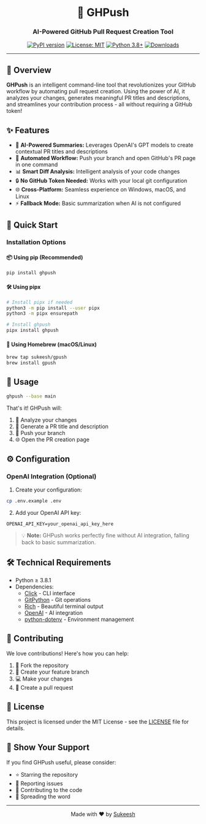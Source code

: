 <div align="center">

# 🚀 GHPush

### AI-Powered GitHub Pull Request Creation Tool

[![PyPI version](https://badge.fury.io/py/ghpush.svg)](https://badge.fury.io/py/ghpush)
[![License: MIT](https://img.shields.io/badge/License-MIT-yellow.svg)](https://opensource.org/licenses/MIT)
[![Python 3.8+](https://img.shields.io/badge/python-3.8+-blue.svg)](https://www.python.org/downloads/)
[![Downloads](https://pepy.tech/badge/ghpush)](https://pepy.tech/project/ghpush)

</div>

---

## 🌟 Overview

**GHPush** is an intelligent command-line tool that revolutionizes your GitHub workflow by automating pull request creation. Using the power of AI, it analyzes your changes, generates meaningful PR titles and descriptions, and streamlines your contribution process - all without requiring a GitHub token!

## ✨ Features

- 🤖 **AI-Powered Summaries:** Leverages OpenAI's GPT models to create contextual PR titles and descriptions
- 🔄 **Automated Workflow:** Push your branch and open GitHub's PR page in one command
- 📊 **Smart Diff Analysis:** Intelligent analysis of your code changes
- 🔒 **No GitHub Token Needed:** Works with your local git configuration
- 🌐 **Cross-Platform:** Seamless experience on Windows, macOS, and Linux
- ⚡ **Fallback Mode:** Basic summarization when AI is not configured

## 🚀 Quick Start

### Installation Options

#### 📦 Using pip (Recommended)
```bash
pip install ghpush
```

#### 🛠 Using pipx
```bash
# Install pipx if needed
python3 -m pip install --user pipx
python3 -m pipx ensurepath

# Install ghpush
pipx install ghpush
```

#### 🍺 Using Homebrew (macOS/Linux)
```bash
brew tap sukeesh/gpush
brew install gpush
```

## 💫 Usage

```bash
ghpush --base main
```

That's it! GHPush will:
1. 📝 Analyze your changes
2. 🤖 Generate a PR title and description
3. 🔄 Push your branch
4. 🌐 Open the PR creation page

## ⚙️ Configuration

### OpenAI Integration (Optional)

1. Create your configuration:
```bash
cp .env.example .env
```

2. Add your OpenAI API key:
```env
OPENAI_API_KEY=your_openai_api_key_here
```

> 💡 **Note:** GHPush works perfectly fine without AI integration, falling back to basic summarization.

## 🛠 Technical Requirements

- Python ≥ 3.8.1
- Dependencies:
  - [Click](https://click.palletsprojects.com/) - CLI interface
  - [GitPython](https://gitpython.readthedocs.io/) - Git operations
  - [Rich](https://rich.readthedocs.io/) - Beautiful terminal output
  - [OpenAI](https://github.com/openai/openai-python) - AI integration
  - [python-dotenv](https://pypi.org/project/python-dotenv/) - Environment management

## 🤝 Contributing

We love contributions! Here's how you can help:

1. 🍴 Fork the repository
2. 🌿 Create your feature branch
3. 💻 Make your changes
4. 🔄 Create a pull request

## 📝 License

This project is licensed under the MIT License - see the [LICENSE](LICENSE) file for details.

## 🌟 Show Your Support

If you find GHPush useful, please consider:
- ⭐ Starring the repository
- 🐛 Reporting issues
- 🤝 Contributing to the code
- 📢 Spreading the word

---

<div align="center">
Made with ❤️ by <a href="https://github.com/sukeesh">Sukeesh</a>
</div>
